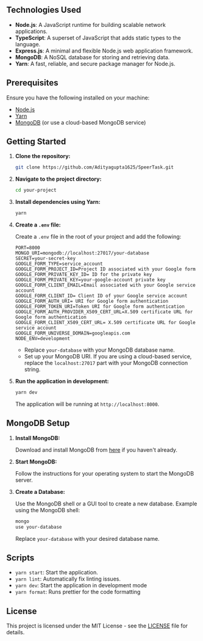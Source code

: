 ## Technologies Used

- **Node.js**: A JavaScript runtime for building scalable network applications.
- **TypeScript**: A superset of JavaScript that adds static types to the language.
- **Express.js**: A minimal and flexible Node.js web application framework.
- **MongoDB**: A NoSQL database for storing and retrieving data.
- **Yarn**: A fast, reliable, and secure package manager for Node.js.

## Prerequisites

Ensure you have the following installed on your machine:

- [Node.js](https://nodejs.org/)
- [Yarn](https://yarnpkg.com/)
- [MongoDB](https://www.mongodb.com/try/download/community) (or use a cloud-based MongoDB service)

## Getting Started

1. **Clone the repository:**

   ```bash
   git clone https://github.com/Adityagupta1625/SpeerTask.git
   ```

2. **Navigate to the project directory:**

   ```bash
   cd your-project
   ```

3. **Install dependencies using Yarn:**

   ```bash
   yarn
   ```

4. **Create a `.env` file:**

   Create a `.env` file in the root of your project and add the following:

   ```env
   PORT=8000
   MONGO_URI=mongodb://localhost:27017/your-database
   SECRET=your-secret-key
   GOOGLE_FORM_TYPE=service_account
   GOOGLE_FORM_PROJECT_ID=Project ID associated with your Google form
   GOOGLE_FORM_PRIVATE_KEY_ID= ID for the private key
   GOOGLE_FORM_PRIVATE_KEY=your-google-account private key
   GOOGLE_FORM_CLIENT_EMAIL=Email associated with your Google service account
   GOOGLE_FORM_CLIENT_ID= Client ID of your Google service account
   GOOGLE_FORM_AUTH_URI= URI for Google form authentication
   GOOGLE_FORM_TOKEN_URI=Token URI for Google form authentication
   GOOGLE_FORM_AUTH_PROVIDER_X509_CERT_URL=X.509 certificate URL for Google form authentication
   GOOGLE_FORM_CLIENT_X509_CERT_URL= X.509 certificate URL for Google service account
   GOOGLE_FORM_UNIVERSE_DOMAIN=googleapis.com
   NODE_ENV=development
   ```

   - Replace `your-database` with your MongoDB database name.
   - Set up your MongoDB URI. If you are using a cloud-based service, replace the `localhost:27017` part with your MongoDB connection string.

5. **Run the application in development:**

   ```bash
   yarn dev
   ```

   The application will be running at `http://localhost:8000`.

## MongoDB Setup

1. **Install MongoDB:**

   Download and install MongoDB from [here](https://www.mongodb.com/try/download/community) if you haven't already.

2. **Start MongoDB:**

   Follow the instructions for your operating system to start the MongoDB server.

3. **Create a Database:**

   Use the MongoDB shell or a GUI tool to create a new database. Example using the MongoDB shell:

   ```bash
   mongo
   use your-database
   ```

   Replace `your-database` with your desired database name.

## Scripts

- `yarn start`: Start the application.
- `yarn lint`: Automatically fix linting issues.
- `yarn dev`: Start the application in development mode
- `yarn format`: Runs prettier for the code formatting

## License

This project is licensed under the MIT License - see the [LICENSE](LICENSE) file for details.

